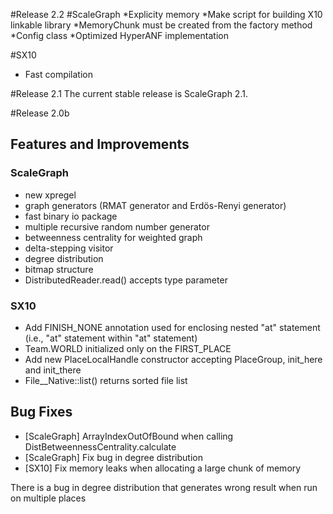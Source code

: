 #Release 2.2
#ScaleGraph
*Explicity memory
*Make script for building X10 linkable library
*MemoryChunk must be created from the factory method
*Config class
*Optimized HyperANF implementation

#SX10
* Fast compilation

#Release 2.1
The current stable release is ScaleGraph 2.1.

#Release 2.0b
## Features and Improvements
### ScaleGraph
* new xpregel
* graph generators (RMAT generator and Erdös-Renyi generator)
* fast binary io package
* multiple recursive random number generator
* betweenness centrality for weighted graph
* delta-stepping visitor
* degree distribution
* bitmap structure
* DistributedReader.read() accepts type parameter

### SX10
* Add FINISH_NONE annotation used for enclosing nested "at" statement (i.e., "at" statement within "at" statement)
* Team.WORLD initialized only on the FIRST_PLACE
* Add new PlaceLocalHandle constructor accepting PlaceGroup, init_here and init_there
* File__Native::list() returns sorted file list


## Bug Fixes
* [ScaleGraph] ArrayIndexOutOfBound when calling DistBetweennessCentrality.calculate
* [ScaleGraph] Fix bug in degree distribution
* [SX10] Fix memory leaks when allocating a large chunk of memory

There is a bug in degree distribution that generates wrong result when run on multiple places
